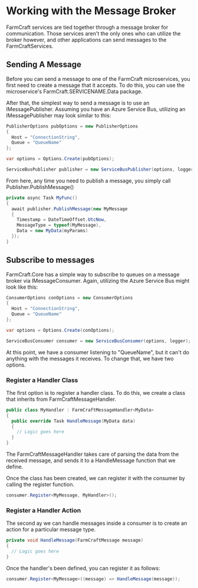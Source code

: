 # Working with the Message Broker

FarmCraft services are tied together through a message broker for communication.
Those services aren't the only ones who can utilize the broker however, and
other applications can send messages to the FarmCraftServices.

## Sending A Message

Before you can send a message to one of the FarmCraft microservices, you first
need to create a message that it accepts. To do this, you can use the
microservice's FarmCraft.SERVICENAME.Data package.

After that, the simplest way to send a message is to use an IMessagePublisher.
Assuming you have an Azure Service Bus, utilizing an IMessagePublisher may look
similar to this:

```c#
PublisherOptions pubOptions = new PublisherOptions
{
  Host = "ConnectionString",
  Queue = "QueueName"
};

var options = Options.Create(pubOptions);

ServiceBusPublisher publisher = new ServiceBusPublisher(options, logger);
```

From here, any time you need to publish a message, you simply call
Publisher.PublishMessage()

```c#
private async Task MyFunc()
{
  await publisher.PublishMessage(new MyMessage
  {
    Timestamp = DateTimeOffset.UtcNow,
    MessageType = typeof(MyMessage),
    Data = new MyData(myParams)
  });
}
```

## Subscribe to messages

FarmCraft.Core has a simple way to subscribe to queues on a message broker via
IMessageConsumer. Again, utilizing the Azure Service Bus might look like this:

```c#
ConsumerOptions conOptions = new ConsumerOptions
{
  Host = "ConnectionString",
  Queue = "QueueName"
};

var options = Options.Create(conOptions);

ServiceBusConsumer consumer = new ServiceBusConsumer(options, logger);
```

At this point, we have a consumer listening to "QueueName", but it can't do
anything with the messages it receives. To change that, we have two options.

### Register a Handler Class

The first option is to register a handler class. To do this, we create a class
that inherits from FarmCraftMessageHandler.

```c#
public class MyHandler : FarmCraftMessageHandler<MyData>
{
  public override Task HandleMessage(MyData data)
  {
    // Logic goes here
  }
}
```

The FarmCraftMessageHandler takes care of parsing the data from the received
message, and sends it to a HandleMessage function that we define.

Once the class has been created, we can register it with the consumer by calling
the register function.

```c#
consumer.Register<MyMessage, MyHandler>();
```

### Register a Handler Action

The second ay we can handle messages inside a consumer is to create an action
for a particular message type.

```c#
private void HandleMessage(FarmCraftMessage message)
{
  // Logic goes here
}
```

Once the handler's been defined, you can register it as follows:

```c#
consumer.Register<MyMessage>((message) => HandleMessage(message));
```
